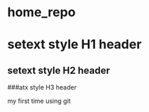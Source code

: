 home_repo
=========

setext style H1 header
===================

setext style H2 header
--------------

###atx style H3 header

my first time using git

